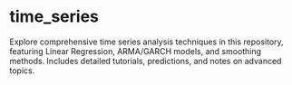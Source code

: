 # time_series
Explore comprehensive time series analysis techniques in this repository, featuring Linear Regression, ARMA/GARCH models, and smoothing methods. Includes detailed tutorials, predictions, and notes on advanced topics.
